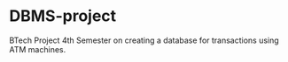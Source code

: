 # DBMS-project

BTech Project 4th Semester on creating a database for transactions using ATM machines.
